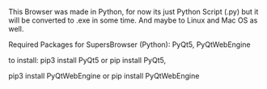 This Browser was made in Python, for now its just Python Script (.py) but it will be converted to .exe in some time.
And maybe to Linux and Mac OS as well.

Required Packages for SupersBrowser (Python):
PyQt5,
PyQtWebEngine

to install:
pip3 install PyQt5
or
pip install PyQt5,

pip3 install PyQtWebEngine
or
pip install PyQtWebEngine

